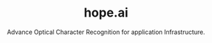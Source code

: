 <h1 align="center">hope.ai</h1>

<p align="center">Advance Optical Character Recognition for application Infrastructure.</p>
